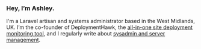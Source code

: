 ### Hey, I’m Ashley.

I'm a Laravel artisan and systems administrator based in the West Midlands, UK. I’m the co-founder of DeploymentHawk, the [all-in-one site deployment monitoring tool](https://deploymenthawk.com/), and I regularly write about [sysadmin and server management](https://sysadminfordevs.com/).

